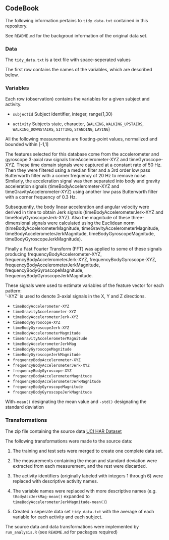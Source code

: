## CodeBook

The following information pertains to `tidy_data.txt` contained in this repository.

See `README.md` for the backgroud information of the original data set.

### Data

The `tidy_data.txt` is a text file with space-seperated values

The first row contains the names of the variables, which are described below.

### Variables

Each row (observation) contains the variables for a given subject and activity.

- `subjectId` Subject identifier, integer, range(1,30)

- `activity` Subjects state, character, (`WALKING`, `WALKING_UPSTAIRS`, `WALKING_DOWNSTAIRS`, `SITTING`, `STANDING`, `LAYING`)

All the following measurements are floating-point values, normalized and bounded within [-1,1]

The features selected for this database come from the accelerometer and gyroscope 3-axial raw signals timeAccelerometer-XYZ and timeGyroscope-XYZ. These time domain signals were captured at a constant rate of 50 Hz. Then they were filtered using a median filter and a 3rd order low pass Butterworth filter with a corner frequency of 20 Hz to remove noise. Similarly, the acceleration signal was then separated into body and gravity acceleration signals (timeBodyAccelerometer-XYZ and timeGravityAccelerometer-XYZ) using another low pass Butterworth filter with a corner frequency of 0.3 Hz. 

Subsequently, the body linear acceleration and angular velocity were derived in time to obtain Jerk signals (timeBodyAccelerometerJerk-XYZ and timeBodyGyroscopeJerk-XYZ). Also the magnitude of these three-dimensional signals were calculated using the Euclidean norm (timeBodyAccelerometerMagnitude, timeGravityAccelerometerMagnitude, timeBodyAccelerometerJerkMagnitude, timeBodyGyroscopeMagnitude, timeBodyGyroscopeJerkMagnitude). 

Finally a Fast Fourier Transform (FFT) was applied to some of these signals producing frequencyBodyAccelerometer-XYZ, frequencyBodyAccelerometerJerk-XYZ, frequencyBodyGyroscope-XYZ, frequencyBodyAccelerometerJerkMagnitude, frequencyBodyGyroscopeMagnitude, frequencyBodyGyroscopeJerkMagnitude.

These signals were used to estimate variables of the feature vector for each pattern:  
'-XYZ' is used to denote 3-axial signals in the X, Y and Z directions.

- `timeBodyAccelerometer-XYZ`
- `timeGravityAccelerometer-XYZ`
- `timeBodyAccelerometerJerk-XYZ`
- `timeBodyGyroscope-XYZ`
- `timeBodyGyroscopeJerk-XYZ`
- `timeBodyAccelerometerMagnitude`
- `timeGravityAccelerometerMagnitude`
- `timeBodyAccelerometerJerkMag`
- `timeBodyGyroscopeMagnitude`
- `timeBodyGyroscopeJerkMagnitude`
- `frequencyBodyAccelerometer-XYZ`
- `frequencyBodyAccelerometerJerk-XYZ`
- `frequencyBodyGyroscope-XYZ`
- `frequencyBodyAccelerometerMagnitude`
- `frequencyBodyAccelerometerJerkMagnitude`
- `frequencyBodyGyroscopeMagnitude`
- `frequencyBodyGyroscopeJerkMagnitude`

With`-mean()` designating the mean value and `-std()` designating the standard deviation

### Transformations

The zip file containing the source data [UCI HAR Dataset](https://d396qusza40orc.cloudfront.net/getdata%2Fprojectfiles%2FUCI%20HAR%20Dataset.zip)

The following transformations were made to the source data:

1. The training and test sets were merged to create one complete data set.

2. The measurements containing the mean and standard deviation were extracted from each measurement, and the rest were discarded.

3. The activity identifiers (originally labeled with integers 1 through 6) were replaced with descriptive activity names.

4. The variable names were replaced with more descriptive names (e.g. `tBodyAccJerkMag-mean()` expanded to `timeBodyAccelerometerJerkMagnitude-mean()`)

5. Created a seperate data set `tidy_data.txt` with the average of each variable for each activity and each subject.

The source data and data transformations were implemented by `run_analysis.R` (see `README.md` for packages required)